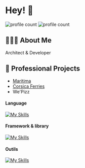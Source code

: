 

# Hey! 👋
![profile count](https://komarev.com/ghpvc/?username=acoory&color=orange)
![profile count](https://img.shields.io/github/followers/acoory.svg?style=social&label=Follow&maxAge=2592000)

## 👨🏾‍💻 About Me
Architect & Developer 

## 🚀 Professional Projects
- <a href="https://maritima.fr" target="_blank">Maritima</a>
- <a href="https://apps.apple.com/fr/app/corsica-ferries/id1072157006" target="_blank">Corsica Ferries</a>
- We'Pizz



#### Language
[![My Skills](https://skillicons.dev/icons?i=html,css,php,javascript,typescript,python)](https://skillicons.dev)

#### Framework & library
[![My Skills](https://skillicons.dev/icons?i=react,nextjs,flutter,laravel,tailwind)](https://skillicons.dev)

#### Outils
[![My Skills](https://skillicons.dev/icons?i=docker,postman,figma,mysql,redis)](https://skillicons.dev)
